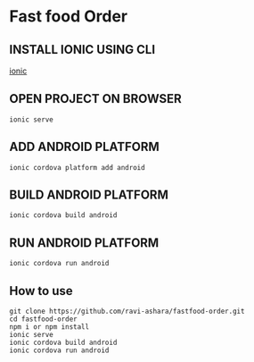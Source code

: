 # Fast food Order

## INSTALL IONIC USING CLI

 [ionic](https://ionicframework.com/docs/v3/intro/installation/)

## OPEN PROJECT ON BROWSER

```
ionic serve
```

## ADD ANDROID PLATFORM

```
ionic cordova platform add android
```

## BUILD ANDROID PLATFORM

```
ionic cordova build android
```

## RUN ANDROID PLATFORM

```
ionic cordova run android
```

## How to use

```npm
git clone https://github.com/ravi-ashara/fastfood-order.git
cd fastfood-order
npm i or npm install
ionic serve
ionic cordova build android
ionic cordova run android
```